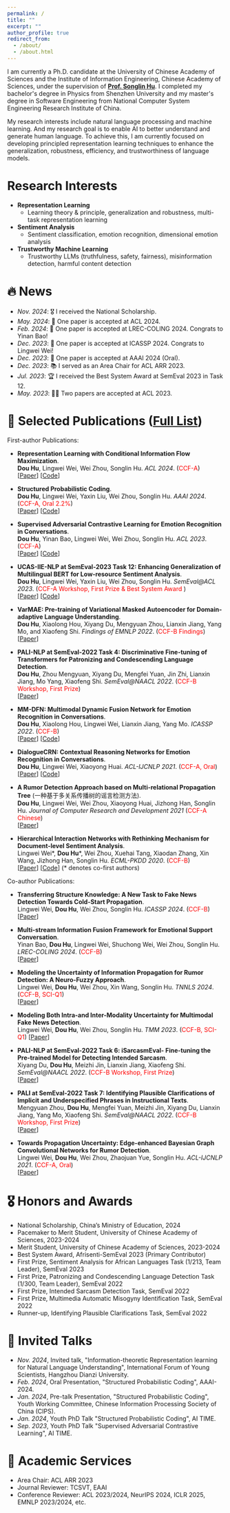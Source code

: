 ```yaml
---
permalink: /
title: ""
excerpt: ""
author_profile: true
redirect_from: 
  - /about/
  - /about.html
---
```



<span class='anchor' id='about-me'></span>
<span id="busuanzi_value_site_uv" style="display: none;"></span>
<span id="busuanzi_value_site_pv" style="display: none;"></span>


I am currently a Ph.D. candidate at the University of Chinese Academy of Sciences and the Institute of Information Engineering, Chinese Academy of Sciences, under the supervision of [**Prof. Songlin Hu**](https://people.ucas.ac.cn/~husonglin?language=en). I completed my bachelor's degree in Physics from Shenzhen University and my master's degree in Software Engineering from National Computer System Engineering Research Institute of China. 

My research interests include natural language processing and machine learning. And my research goal is to enable AI to better understand and generate human language. To achieve this, I am currently focused on developing principled representation learning techniques to enhance the generalization, robustness, efficiency, and trustworthiness of language models.



# Research Interests
- **Representation Learning**
  - Learning theory & principle, generalization and robustness, multi-task representation learning
- **Sentiment Analysis**
  - Sentiment classification, emotion recognition, dimensional emotion analysis
- **Trustworthy Machine Learning**
  - Trustworthy LLMs (truthfulness, safety, fairness), misinformation detection, harmful content detection

# 🔥 News
- *Nov. 2024*: 🎖 I received the National Scholarship.
- *May. 2024*: 🎉 One paper is accepted at ACL 2024.
- *Feb. 2024*: 🎉 One paper is accepted at LREC-COLING 2024. Congrats to Yinan Bao!
- *Dec. 2023*: 🎉 One paper is accepted at ICASSP 2024. Congrats to Lingwei Wei!
- *Dec. 2023*: 🎉 One paper is accepted at AAAI 2024 (Oral).
- *Dec. 2023*: 📚 I served as an Area Chair for ACL ARR 2023.
- *Jul. 2023*: 🏆 I received the Best System Award at SemEval 2023 in Task 12.
- *May. 2023*: 🎉🎉 Two papers are accepted at ACL 2023.



# 📖 Selected Publications ([Full List](https://scholar.google.com/citations?user=cSUULYAAAAAJ))

First-author Publications:

- **Representation Learning with Conditional Information Flow Maximization**. \
  **Dou Hu**, Lingwei Wei, Wei Zhou, Songlin Hu. *ACL 2024*. (<font color="red">CCF-A</font>) \
  [[Paper](https://aclanthology.org/2024.acl-long.759/)] [[Code](https://github.com/zerohd4869/CIFM)]
  
- **Structured Probabilistic Coding**. \
  **Dou Hu**, Lingwei Wei, Yaxin Liu, Wei Zhou, Songlin Hu. *AAAI 2024*. (<font color="red">CCF-A, Oral 2.2%</font>) \
  [[Paper](https://ojs.aaai.org/index.php/AAAI/article/view/29142)] [[Code](https://github.com/zerohd4869/SPC)]

- **Supervised Adversarial Contrastive Learning for Emotion Recognition in Conversations**. \
  **Dou Hu**, Yinan Bao, Lingwei Wei, Wei Zhou, Songlin Hu. *ACL 2023*. (<font color="red">CCF-A</font>) \
  [[Paper](https://aclanthology.org/2023.acl-long.606/)] [[Code](https://github.com/zerohd4869/SACL)]

- **UCAS-IIE-NLP at SemEval-2023 Task 12: Enhancing Generalization of Multilingual BERT for Low-resource Sentiment Analysis**. \
  **Dou Hu**, Lingwei Wei, Yaxin Liu, Wei Zhou, Songlin Hu. *SemEval@ACL 2023*. (<font color="red">CCF-A Workshop, First Prize & Best System Award </font>) \
  [[Paper](https://aclanthology.org/2023.semeval-1.255/)] [[Code](https://github.com/zerohd4869/SACL/tree/main/SACL-XLMR)]

- **VarMAE: Pre-training of Variational Masked Autoencoder for Domain-adaptive Language Understanding**.  \
  **Dou Hu**, Xiaolong Hou, Xiyang Du, Mengyuan Zhou, Lianxin Jiang, Yang Mo, and Xiaofeng Shi. *Findings of EMNLP 2022*. (<font color="red">CCF-B Findings</font>) \
  [[Paper](https://aclanthology.org/2022.findings-emnlp.468/)]

- **PALI-NLP at SemEval-2022 Task 4: Discriminative Fine-tuning of Transformers for Patronizing and Condescending Language Detection**. \
  **Dou Hu**, Zhou Mengyuan, Xiyang Du, Mengfei Yuan, Jin Zhi, Lianxin Jiang, Mo Yang, Xiaofeng Shi. *SemEval@NAACL 2022*. (<font color="red">CCF-B Workshop, First Prize</font>) \
  [[Paper](https://aclanthology.org/2022.semeval-1.43/)] 

- **MM-DFN: Multimodal Dynamic Fusion Network for Emotion Recognition in Conversations**. \
  **Dou Hu**, Xiaolong Hou, Lingwei Wei, Lianxin Jiang, Yang Mo. *ICASSP 2022*. (<font color="red">CCF-B</font>) \
  [[Paper](https://arxiv.org/abs/2203.02385)] [[Code](https://github.com/zerohd4869/MM-DFN)]

- **DialogueCRN: Contextual Reasoning Networks for Emotion Recognition in Conversations**. \
  **Dou Hu**, Lingwei Wei, Xiaoyong Huai. *ACL-IJCNLP 2021*. (<font color="red">CCF-A, Oral</font>) \
  [[Paper](https://aclanthology.org/2021.acl-long.547/)] [[Code](https://github.com/zerohd4869/DialogueCRN)]

- **A Rumor Detection Approach based on Multi-relational Propagation Tree** (一种基于多关系传播树的谣言检测方法). \
  **Dou Hu**, Lingwei Wei, Wei Zhou, Xiaoyong Huai, Jizhong Han, Songlin Hu. *Journal of Computer Research and Development 2021* (<font color="red">CCF-A Chinese</font>) \
  [[Paper](https://crad.ict.ac.cn/cn/article/doi/10.7544/issn1000-1239.2021.20200810)] 

- **Hierarchical Interaction Networks with Rethinking Mechanism for Document-level Sentiment Analysis**. \
  Lingwei Wei\*, **Dou Hu**\*, Wei Zhou, Xuehai Tang, Xiaodan Zhang, Xin Wang, Jizhong Han, Songlin Hu. *ECML-PKDD 2020*. (<font color="red">CCF-B</font>) \
  [[Paper](https://arxiv.org/abs/2007.08445)] [[Code](https://github.com/zerohd4869/HIN-SR)] (* denotes co-first authors)


Co-author Publications:

- **Transferring Structure Knowledge: A New Task to Fake News Detection Towards Cold-Start Propagation**. \
  Lingwei Wei, **Dou Hu**, Wei Zhou, Songlin Hu. *ICASSP 2024*. (<font color="red">CCF-B</font>) \
  [[Paper](https://ieeexplore.ieee.org/abstract/document/10447588/)]
  
- **Multi-stream Information Fusion Framework for Emotional Support Conversation**. \
  Yinan Bao, **Dou Hu**, Lingwei Wei, Shuchong Wei, Wei Zhou, Songlin Hu. *LREC-COLING 2024*. (<font color="red">CCF-B</font>) \
  [[Paper](https://aclanthology.org/2024.lrec-main.1046/)]

- **Modeling the Uncertainty of Information Propagation for Rumor Detection: A Neuro-Fuzzy Approach**. \
  Lingwei Wei, **Dou Hu**, Wei Zhou, Xin Wang, Songlin Hu. *TNNLS 2024*. (<font color="red">CCF-B, SCI-Q1</font>) \
  [[Paper](https://ieeexplore.ieee.org/document/9837882)]

- **Modeling Both Intra-and Inter-Modality Uncertainty for Multimodal Fake News Detection**.  \
  Lingwei Wei, **Dou Hu**, Wei Zhou, Songlin Hu. *TMM 2023*. (<font color="red">CCF-B, SCI-Q1</font>)
  [[Paper](https://ieeexplore.ieee.org/document/10261246)]

- **PALI-NLP at SemEval-2022 Task 6: iSarcasmEval- Fine-tuning the Pre-trained Model for Detecting Intended Sarcasm**. \
  Xiyang Du, **Dou Hu**, Meizhi Jin, Lianxin Jiang, Xiaofeng Shi. *SemEval@NAACL 2022*. (<font color="red">CCF-B Workshop, First Prize</font>) \
  [[Paper](https://aclanthology.org/2022.semeval-1.112/)] 

- **PALI at SemEval-2022 Task 7: Identifying Plausible Clarifications of Implicit and Underspecified Phrases in Instructional Texts**. \
  Mengyuan Zhou, **Dou Hu**, Mengfei Yuan, Meizhi Jin, Xiyang Du, Lianxin Jiang, Yang Mo, Xiaofeng Shi. *SemEval@NAACL 2022*. (<font color="red">CCF-B Workshop, First Prize</font>) \
  [[Paper](https://aclanthology.org/2022.semeval-1.153/)] 

- **Towards Propagation Uncertainty: Edge-enhanced Bayesian Graph Convolutional Networks for Rumor Detection**. \
  Lingwei Wei, **Dou Hu**, Wei Zhou, Zhaojuan Yue, Songlin Hu. *ACL-IJCNLP 2021*. (<font color="red">CCF-A, Oral</font>) \
  [[Paper](https://aclanthology.org/2021.acl-long.297/)] 




# 🎖 Honors and Awards
- National Scholarship, China’s Ministry of Education, 2024
- Pacemaker to Merit Student, University of Chinese Academy of Sciences, 2023-2024
- Merit Student, University of Chinese Academy of Sciences, 2023-2024
- Best System Award, Afrisenti-SemEval 2023 (Primary Contributor)
- First Prize, Sentiment Analysis for African Languages Task (1/213, Team Leader), SemEval 2023
- First Prize, Patronizing and Condescending Language Detection Task (1/300, Team Leader), SemEval 2022
- First Prize, Intended Sarcasm Detection Task, SemEval 2022
- First Prize, Multimedia Automatic Misogyny Identification Task, SemEval 2022
- Runner-up, Identifying Plausible Clarifications Task, SemEval 2022


# 💬 Invited Talks
- *Nov. 2024*, Invited talk, "Information-theoretic Representation learning for Natural Language Understanding", International Forum of Young Scientists, Hangzhou Dianzi University.
- *Feb. 2024*, Oral Presentation, "Structured Probabilistic Coding", AAAI-2024.
- *Jan. 2024*, Pre-talk Presentation, "Structured Probabilistic Coding", Youth Working Committee, Chinese Information Processing Society of China (CIPS).
- *Jan. 2024*, Youth PhD Talk "Structured Probabilistic Coding", AI TIME.
- *Sep. 2023*, Youth PhD Talk "Supervised Adversarial Contrastive Learning", AI TIME.


# 📝 Academic Services
- Area Chair: ACL ARR 2023
- Journal Reviewer: TCSVT, EAAI
- Conference Reviewer: ACL 2023/2024, NeurIPS 2024, ICLR 2025, EMNLP 2023/2024, etc.
